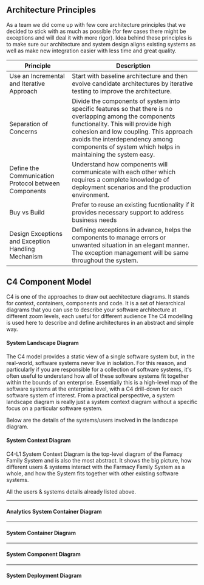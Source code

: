 ## Architecture Principles
As a team we did come up with few core architecture principles that we decided to stick with as much as possible (for few cases there might be exceptions and will deal it with more rigor). Idea behind these principles is to make sure our architecture and system design aligns existing systems as well as make new integration easier with less time and great quality.

| Principle              | Description                    |
| ---------------------- | ------------------------------ |
| Use an Incremental and Iterative Approach | Start with baseline architecture and then evolve candidate architectures by iterative testing to improve the architecture.
| Separation of Concerns | Divide the components of system into specific features so that there is no overlapping among the components functionality. This will provide high cohesion and low coupling. This approach avoids the interdependency among components of system which helps in maintaining the system easy.
| Define the Communication Protocol between Components | Understand how components will communicate with each other which requires a complete knowledge of deployment scenarios and the production environment.
| Buy vs Build | Prefer to reuse an existing fucntionality if it provides necessary support to address business needs
| Design Exceptions and Exception Handling Mechanism | Defining exceptions in advance, helps the components to manage errors or unwanted situation in an elegant manner. The exception management will be same throughout the system.

## C4 Component Model
C4 is one of the approaches to draw out aechitecture diagrams. It stands for context, containers, components and code. It is a set of hierarchical diagrams that you can use to describe your software architecture at different zoom levels, each useful for different audience The C4 modelling is used here to describe and define architectures in an abstract and simple way.

#### **System Landscape Diagram**
The C4 model provides a static view of a single software system but, in the real-world, software systems never live in isolation. For this reason, and particularly if you are responsible for a collection of software systems, it's often useful to understand how all of these software systems fit together within the bounds of an enterprise. 
Essentially this is a high-level map of the software systems at the enterprise level, with a C4 drill-down for each software system of interest. From a practical perspective, a system landscape diagram is really just a system context diagram without a specific focus on a particular software system. 

Below are the details of the systems/users involved in the landscape diagram.


#### **System Context Diagram**
C4-L1 System Context Diagram is the top-level diagram  of the Famacy Family System and is also the most abstract. It shows the big picture, how different users & systems interact with the Farmacy Family System as a whole, and how the System fits together with other existing software systems.

All the users & systems details already listed above.
<hr/>

#### **Analytics System Container Diagram**
<hr/>

#### **System Container Diagram**

<hr/>

#### **System Component Diagram**

<hr />

#### **System Deployment Diagram**
